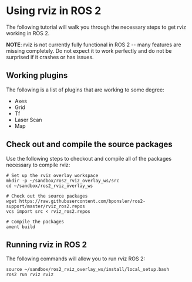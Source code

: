 # Using rviz in ROS 2

The following tutorial will walk you through the necessary steps to get rviz working in ROS 2.

**NOTE**: rviz is not currently fully functional in ROS 2 -- many features are missing completely. Do not expect it to work perfectly and do not be surprised if it crashes or has issues.

## Working plugins

The following is a list of plugins that are working to some degree:

- Axes
- Grid
- Tf
- Laser Scan
- Map

## Check out and compile the source packages

Use the following steps to checkout and compile all of the packages necessary to compile rviz:

    # Set up the rviz overlay workspace
    mkdir -p ~/sandbox/ros2_rviz_overlay_ws/src
    cd ~/sandbox/ros2_rviz_overlay_ws

    # Check out the source packages
    wget https://raw.githubusercontent.com/bponsler/ros2-support/master/rviz_ros2.repos
    vcs import src < rviz_ros2.repos

    # Compile the packages
    ament build

## Running rviz in ROS 2

The following commands will allow you to run rviz ROS 2:

    source ~/sandbox/ros2_rviz_overlay_ws/install/local_setup.bash
    ros2 run rviz rviz
